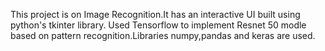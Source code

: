 This project is on Image Recognition.It has an interactive UI built using python's tkinter library.
Used Tensorflow to implement Resnet 50 modle based on pattern recognition.Libraries numpy,pandas and keras are used.
